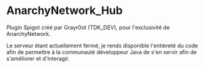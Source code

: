 # AnarchyNetwork_Hub

Plugin Spigot créé par Grayr0ot (TDK_DEV), pour l'exclusivité de AnarchyNetwork.

Le serveur étant actuellement fermé, je rends disponible l'entièreté du code afin de permettre à la communauté développeur Java de s'en servir afin de s'améliorer et d'interagir.

